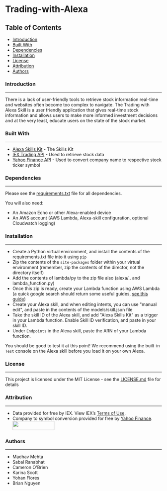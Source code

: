 # Trading-with-Alexa


## Table of Contents
   
 * [Introduction](#introduction)
 * [Built With](#built-with)
 * [Dependencies](#dependencies)
 * [Installation](#installation)
 * [License](#license)
 * [Attribution](#attribution)
 * [Authors](#authors)


### Introduction
------------

 There is a lack of user-friendly tools to retrieve stock information real-time and websites often become too complex to navigate. The Trading with Alexa Skill is a user friendly application that gives real-time stock information and allows users to make more informed investment decisions and at the very least, educate users on the state of the stock market.

### Built With
------------

 * [Alexa Skills Kit](https://developer.amazon.com/alexa-skills-kit "Alexa Skill Kit Homepage") - The Skills Kit
 * [IEX Trading API](https://iextrading.com/developer/docs/ "IEX API Documentation") - Used to retrieve stock data
 * [Yahoo Finance API](https://finance.yahoo.com/ "Yahoo Finance Homepage") - Used to convert company name to respective stock ticker symbol

### Dependencies
----------------

Please see the [requirements.txt](requirements.txt) file for all dependencies.

You will also need:
   * An Amazon Echo or other Alexa-enabled device
   * An AWS account (AWS Lambda, Alexa-skill configuration, optional Cloudwatch logging)

### Installation
----------------
* Create a Python virtual environment, and install the contents of the requirements.txt file into it using `pip`
* Zip the contents of the `site-packages` folder within your virtual environment (remember, zip the contents of the director, not the directory itself)
* Add the contents of lambda/py to the zip file also (alexa/.. and lambda_function.py)
* Once this zip is ready, create your Lambda function using AWS Lambda (a quick google search should return some useful guides, [see this guide](https://github.com/alexa/skill-sample-python-city-guide/blob/master/instructions/2-lambda-function.md))
* Create your Alexa skill, and when editing intents, you can use "manual edit", and paste in the contents of the models/skill.json file
* Take the skill ID of the Alexa skill, and add "Alexa Skills Kit" as a trigger in your Lambda function. Enable Skill ID verification, and paste in your skill ID.
* Under `Endpoints` in the Alexa skill, paste the ARN of your Lambda function.

You should be good to test it at this point! We recommend using the built-in `Test` console on the Alexa skill before you load it on your own Alexa. 

### License
-----------

This project is licensed under the MIT License - see the [LICENSE.md](LICENSE) file for details

### Attribution
---------------

 * Data provided for free by IEX. View IEX’s [Terms of Use](https://iextrading.com/api-exhibit-a/ "IEX Terms of Use").
 * Company to symbol conversion provided for free by [Yahoo Finance](https://finance.yahoo.com/ "Yahoo Finance Homepage").
 <a href="https://finance.yahoo.com/" target="_blank"> <img src="https://poweredby.yahoo.com/purple.png" width="134" height="29"/> </a>

### Authors
-----------

 * Madhav Mehta
 * Sabal Ranabhat
 * Cameron O'Brien
 * Karina Scott
 * Yohan Flores
 * Brian Nguyen
